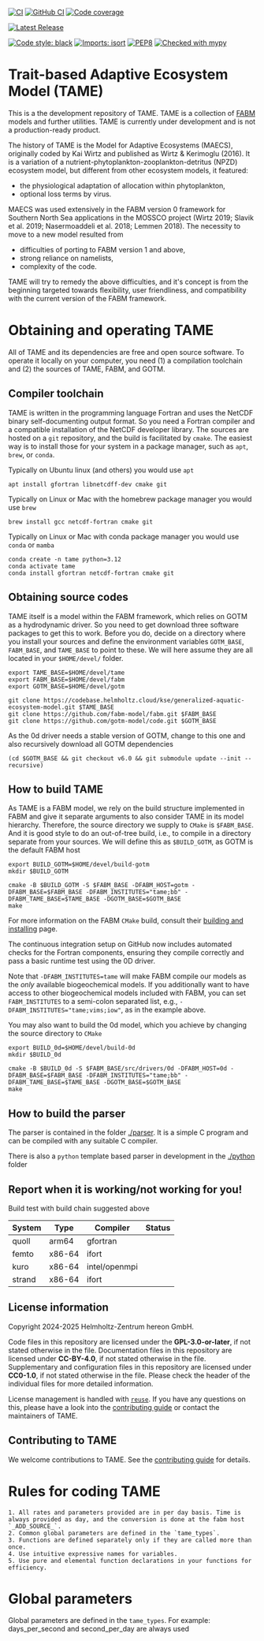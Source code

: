 <!--
SPDX-FileCopyrightText: 2024-2025 Helmholtz-Zentrum hereon GmbH
SPDX-FileContributor: Carsten Lemmen <carsten.lemmen@hereon.de>
SPDX-License-Identifier: CC0-1.0
-->

[![CI](https://codebase.helmholtz.cloud/kse/generalized-aquatic-ecosystem-model/badges/main/pipeline.svg)](https://codebase.helmholtz.cloud/kse/generalized-aquatic-ecosystem-model/-/pipelines?page=1&scope=all&ref=main)
[![GitHub CI](https://github.com/YOUR_GITHUB_USERNAME_OR_ORG/YOUR_REPOSITORY_NAME/actions/workflows/ci.yaml/badge.svg)](https://github.com/YOUR_GITHUB_USERNAME_OR_ORG/YOUR_REPOSITORY_NAME/actions/workflows/ci.yaml)
[![Code coverage](https://codebase.helmholtz.cloud/kse/generalized-aquatic-ecosystem-model/badges/main/coverage.svg)](https://codebase.helmholtz.cloud/kse/generalized-aquatic-ecosystem-model/-/graphs/main/charts)

<!-- TODO: uncomment the following line when the package is registered at https://readthedocs.org -->
<!-- [![Docs](https://readthedocs.org/projects/generalized-aquatic-ecosystem-model/badge/?version=latest)](https://generalized-aquatic-ecosystem-model.readthedocs.io/en/latest/) -->

[![Latest Release](https://codebase.helmholtz.cloud/kse/generalized-aquatic-ecosystem-model/-/badges/release.svg)](https://codebase.helmholtz.cloud/kse/generalized-aquatic-ecosystem-model)

<!-- TODO: uncomment the following line when the package is published at https://pypi.org -->
<!-- [![PyPI version](https://img.shields.io/pypi/v/generalized-aquatic-ecosystem-model.svg)](https://pypi.python.org/pypi/generalized-aquatic-ecosystem-model/) -->

[![Code style: black](https://img.shields.io/badge/code%20style-black-000000.svg)](https://github.com/psf/black) [![Imports: isort](https://img.shields.io/badge/%20imports-isort-%231674b1?style=flat&labelColor=ef8336)](https://pycqa.github.io/isort/)
[![PEP8](https://img.shields.io/badge/code%20style-pep8-orange.svg)](https://www.python.org/dev/peps/pep-0008/) [![Checked with mypy](http://www.mypy-lang.org/static/mypy_badge.svg)](http://mypy-lang.org/)

<!-- TODO: uncomment the following line when the package is registered at https://api.reuse.software -->
<!-- [![REUSE status](https://api.reuse.software/badge/codebase.helmholtz.cloud/kse/generalized-aquatic-ecosystem-model)](https://api.reuse.software/info/codebase.helmholtz.cloud/kse/generalized-aquatic-ecosystem-model) -->

# Trait-based Adaptive Ecosystem Model (TAME)

This is a the development repository of TAME. TAME is a collection of [FABM](https://fabm.net) models and further utilities.  TAME is currently under development and is not a production-ready product.

The history of TAME is the Model for Adaptive Ecosystems (MAECS), originally coded by Kai Wirtz and published as Wirtz & Kerimoglu (2016).  It is a variation of a nutrient-phytoplankton-zooplankton-detritus (NPZD) ecosystem model, but different from other ecosystem models, it featured:
- the physiological adaptation of allocation within phytoplankton,
- optional loss terms by virus.

MAECS was used extensively in the FABM version 0 framework for Southern North Sea applications in the MOSSCO project (Wirtz 2019; Slavik et al. 2019; Nasermoaddeli et al. 2018; Lemmen 2018).  The necessity to move to a new model resulted from
- difficulties of porting to FABM version 1 and above,
- strong reliance on namelists,
- complexity of the code.

TAME will try to remedy the above difficulties, and it's concept is from the beginning targeted towards flexibility, user friendliness, and compatibility with the current version of the FABM framework.

# Obtaining and operating TAME

All of TAME and its dependencies are free and open source software. To operate it locally on your computer, you need (1) a compilation toolchain and (2) the sources of TAME, FABM, and GOTM.

## Compiler toolchain

TAME is written in the programming language Fortran and uses the NetCDF binary self-documenting output format.  So you need a Fortran compiler and a compatible installation of the NetCDF developer library.  The sources are hosted on a `git` repository, and the build is facilitated by `cmake`.  The easiest way is to install those for your system in a package manager, such as `apt`, `brew`, or `conda`.

Typically on Ubuntu linux (and others) you would use `apt`
```
apt install gfortran libnetcdff-dev cmake git
```

Typically on Linux or Mac with the homebrew package manager you would use `brew`
```
brew install gcc netcdf-fortran cmake git
```

Typically on Linux or Mac with conda package manager you would use `conda` or `mamba`
```
conda create -n tame python=3.12
conda activate tame
conda install gfortran netcdf-fortran cmake git
```

## Obtaining source codes

TAME itself is a model within the FABM framework, which relies on GOTM as a hydrodynamic driver.  So you need to get download three software packages to get this to work.  Before you do, decide on a directory where you install your sources and define the environment variables `GOTM_BASE`, `FABM_BASE`, and `TAME_BASE` to point to these.  We will here assume they are all located in your `$HOME/devel/` folder.

```
export TAME_BASE=$HOME/devel/tame
export FABM_BASE=$HOME/devel/fabm
export GOTM_BASE=$HOME/devel/gotm

git clone https://codebase.helmholtz.cloud/kse/generalized-aquatic-ecosystem-model.git $TAME_BASE
git clone https://github.com/fabm-model/fabm.git $FABM_BASE
git clone https://github.com/gotm-model/code.git $GOTM_BASE
```

As the 0d driver needs a stable version of GOTM, change to this one and also recursively download all
GOTM dependencies
```
(cd $GOTM_BASE && git checkout v6.0 && git submodule update --init --recursive)
```

## How to build TAME

As TAME is a FABM model, we rely on the build structure implemented in FABM and give it separate arguments to also consider TAME in its model hierarchy.  Therefore, the source directory we supply to `CMake` is `$FABM_BASE`.  And it is good style to do an out-of-tree build, i.e., to compile in a directory separate from your sources.  We will define this as `$BUILD_GOTM`, as GOTM is the default FABM host

```
export BUILD_GOTM=$HOME/devel/build-gotm
mkdir $BUILD_GOTM

cmake -B $BUILD_GOTM -S $FABM_BASE -DFABM_HOST=gotm -DFABM_BASE=$FABM_BASE -DFABM_INSTITUTES="tame;bb" -DFABM_TAME_BASE=$TAME_BASE -DGOTM_BASE=$GOTM_BASE
make
```

For more information on the FABM `CMake` build, consult their [building and installing](https://github.com/fabm-model/fabm/wiki/Building-and-installing) page.

The continuous integration setup on GitHub now includes automated checks for the Fortran components, ensuring they compile correctly and pass a basic runtime test using the 0D driver.

Note that `-DFABM_INSTITUTES=tame` will make FABM compile our models as the _only_ available biogeochemical models. If you additionally want to have access to other biogeochemical models included with FABM, you can set `FABM_INSTITUTES` to a semi-colon separated list, e.g., `-DFABM_INSTITUTES="tame;vims;iow"`, as in the example above.

You may also want to build the 0d model, which you achieve by changing the source directory to `CMake`

```
export BUILD_0d=$HOME/devel/build-0d
mkdir $BUILD_0d

cmake -B $BUILD_0d -S $FABM_BASE/src/drivers/0d -DFABM_HOST=0d -DFABM_BASE=$FABM_BASE -DFABM_INSTITUTES="tame;bb" -DFABM_TAME_BASE=$TAME_BASE -DGOTM_BASE=$GOTM_BASE
make
```

## How to build the parser

The parser is contained in the folder [./parser](./parser). It is a simple C program and can be compiled with any suitable C compiler.

There is also a `python` template based parser in development in the [./python](./python) folder

## Report when it is working/not working for you!

Build test with build chain suggested above

| System | Type   | Compiler      | Status |
| ------ | ------ | ------------- | ------ |
| quoll  | arm64  | gfortran      |        |
| femto  | x86-64 | ifort         |        |
| kuro   | x86-64 | intel/openmpi |        |
| strand | x86-64 | ifort         |        |

## License information

Copyright 2024-2025 Helmholtz-Zentrum hereon GmbH.

Code files in this repository are licensed under the
**GPL-3.0-or-later**, if not stated otherwise
in the file. Documentation files in this repository are licensed under **CC-BY-4.0**, if not stated otherwise in the file. Supplementary and configuration files in this repository are licensed under **CC0-1.0**, if not stated otherwise
in the file. Please check the header of the individual files for more detailed
information.

License management is handled with [`reuse`](https://reuse.readthedocs.io/).
If you have any questions on this, please have a look into the
[contributing guide][contributing] or contact the maintainers of TAME.

## Contributing to TAME

We welcome contributions to TAME. See the [contributing guide][contributing] for details.

[contributing]: https://generalized-aquatic-ecosystem-model.readthedocs.io/en/latest/contributing.html



# Rules for coding TAME

    1. All rates and parameters provided are in per day basis. Time is always provided as day, and the conversion is done at the fabm host `_ADD_SOURCE_`. 
    2. Common global parameters are defined in the `tame_types`.
    3. Functions are defined separately only if they are called more than once.
    4. Use intuitive expressive names for variables. 
    5. Use pure and elemental function declarations in your functions for efficiency.

# Global parameters

Global parameters are defined in the `tame_types`.
For example: days_per_second and second_per_day are always used